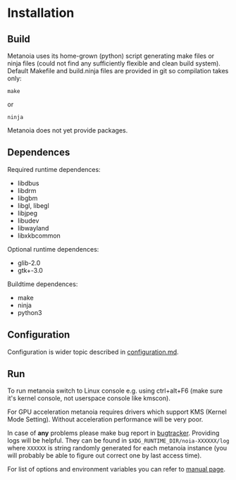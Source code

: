 Installation
============

Build
-----

Metanoia uses its home-grown (python) script generating make files or ninja
files (could not find any sufficiently flexible and clean build system). Default
Makefile and build.ninja files are provided in git so compilation takes only:

```
make
```

or

```
ninja
```

Metanoia does not yet provide packages.

Dependences
-----------

Required runtime dependences:

 * libdbus
 * libdrm
 * libgbm
 * libgl, libegl
 * libjpeg
 * libudev
 * libwayland
 * libxkbcommon

Optional runtime dependences:

 * glib-2.0
 * gtk+-3.0

Buildtime dependences:

 * make
 * ninja
 * python3

Configuration
-------------

Configuration is wider topic described in [configuration.md](./configuration.md).

Run
---

To run metanoia switch to Linux console e.g. using ctrl+alt+F6
(make sure it's kernel console, not userspace console like kmscon).

For GPU acceleration metanoia requires drivers which support KMS (Kernel Mode
Setting). Without acceleration performance will be very poor.

In case of **any** problems please make bug report in
[bugtracker](https://github.com/metacenter/metanoia/issues).  Providing logs
will be helpful. They can be found in `$XDG_RUNTIME_DIR/noia-XXXXXX/log` where
`XXXXXX` is string randomly generated for each metanoia instance (you will
probably be able to figure out correct one by last access time).

For list of options and environment variables you can refer to [manual
page](./manual.adoc).

